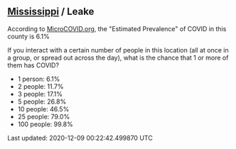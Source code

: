 
## [Mississippi](/united-states/mississippi) / Leake

According to [MicroCOVID.org](http://microcovid.org),
the "Estimated Prevalence" of COVID in this county is 6.1%

If you interact with a certain number of people in this location
(all at once in a group, or spread out across the day), what is the chance that
1 or more of them has COVID?

- 1 person: 6.1%
- 2 people: 11.7%
- 3 people: 17.1%
- 5 people: 26.8%
- 10 people: 46.5%
- 25 people: 79.0%
- 100 people: 99.8%

Last updated: 2020-12-09 00:22:42.499870 UTC
